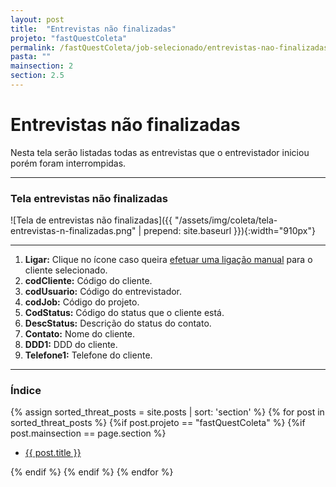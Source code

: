 ```yaml
---
layout: post
title:  "Entrevistas não finalizadas"
projeto: "fastQuestColeta"
permalink: /fastQuestColeta/job-selecionado/entrevistas-nao-finalizadas
pasta: ""
mainsection: 2
section: 2.5
---
```

# Entrevistas não finalizadas

Nesta tela serão listadas todas as entrevistas que o entrevistador iniciou porém foram interrompidas.

---

### Tela entrevistas não finalizadas

![Tela de entrevistas não finalizadas]({{ "/assets/img/coleta/tela-entrevistas-n-finalizadas.png" | prepend: site.baseurl }}){:width="910px"}

---

1. **Ligar:** Clique no ícone <i class="fa fa-phone" style="color: #ff892a!important"></i> caso queira [efetuar uma ligação manual](/fastQuestColeta/job-selecionado/principal/entrevista-manual) para o cliente selecionado.
2. **codCliente:** Código do cliente.
3. **codUsuario:** Código do entrevistador.
4. **codJob:** Código do projeto.
5. **CodStatus:** Código do status que o cliente está. 
6. **DescStatus:** Descrição do status do contato.
7. **Contato:** Nome do cliente.
8. **DDD1:** DDD do cliente. 
9. **Telefone1:** Telefone do cliente.

---

### Índice

<div>    
    {% assign sorted_threat_posts = site.posts | sort: 'section' %}  
    {% for post in sorted_threat_posts %}
        {%if post.projeto == "fastQuestColeta" %}
            {%if post.mainsection == page.section %}  
            <ul>
                <li>
                    <a href="{{ site.baseurl}}{{ post.url}}">{{ post.title }}</a>  
                </li>
            </ul>
            {% endif %}
        {% endif %}
    {% endfor %}    
</div>  
